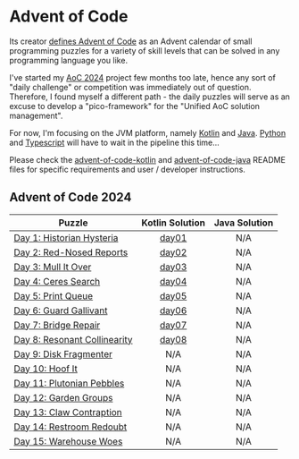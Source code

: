 # Advent of Code

Its creator [defines Advent of Code](https://adventofcode.com/about)
as an Advent calendar of small programming puzzles for a variety of skill
levels that can be solved in any programming language you like.

I've started my [AoC 2024](https://adventofcode.com/2024) project few months 
too late, hence any sort of "daily challenge" or competition was immediately
out of question. Therefore, I found myself a different path - the daily puzzles
will serve as an excuse to develop a "pico-framework" for the 
"Unified AoC solution management".

For now, I'm focusing on the JVM platform, namely [Kotlin](https://kotlinlang.org/) and [Java](https://openjdk.org/). [Python](https://www.python.org/) and [Typescript](https://www.typescriptlang.org/) will have to wait in the pipeline this time...

Please check the [advent-of-code-kotlin](./advent-of-code-kotlin/) and [advent-of-code-java](./advent-of-code-java/)
README files for specific requirements and user / developer instructions. 

## Advent of Code 2024
|  Puzzle | Kotlin Solution | Java Solution | 
|    -    |       :-:       |      :-:      |
| [Day 1: Historian Hysteria](https://adventofcode.com/2024/day/1) | [day01](./advent-of-code-kotlin/aoc-2024/src/main/kotlin/code/of/advent/day01/) | N/A |
| [Day 2: Red-Nosed Reports](https://adventofcode.com/2024/day/2) | [day02](./advent-of-code-kotlin/aoc-2024/src/main/kotlin/code/of/advent/day02/) | N/A |
| [Day 3: Mull It Over](https://adventofcode.com/2024/day/3) | [day03](./advent-of-code-kotlin/aoc-2024/src/main/kotlin/code/of/advent/day03/) | N/A |
| [Day 4: Ceres Search](https://adventofcode.com/2024/day/4) | [day04](./advent-of-code-kotlin/aoc-2024/src/main/kotlin/code/of/advent/day04/) | N/A |
| [Day 5: Print Queue](https://adventofcode.com/2024/day/5) | [day05](./advent-of-code-kotlin/aoc-2024/src/main/kotlin/code/of/advent/day05/) | N/A |
| [Day 6: Guard Gallivant](https://adventofcode.com/2024/day/6) | [day06](./advent-of-code-kotlin/aoc-2024/src/main/kotlin/code/of/advent/day06/) | N/A |
| [Day 7: Bridge Repair](https://adventofcode.com/2024/day/7) | [day07](./advent-of-code-kotlin/aoc-2024/src/main/kotlin/code/of/advent/day07/) | N/A |
| [Day 8: Resonant Collinearity](https://adventofcode.com/2024/day/8) | [day08](./advent-of-code-kotlin/aoc-2024/src/main/kotlin/code/of/advent/day08/) | N/A |
| [Day 9: Disk Fragmenter](https://adventofcode.com/2024/day/9) | N/A | N/A |
| [Day 10: Hoof It](https://adventofcode.com/2024/day/10) | N/A | N/A |
| [Day 11: Plutonian Pebbles](https://adventofcode.com/2024/day/11) | N/A | N/A |
| [Day 12: Garden Groups](https://adventofcode.com/2024/day/12) | N/A | N/A |
| [Day 13: Claw Contraption](https://adventofcode.com/2024/day/13) | N/A | N/A |
| [Day 14: Restroom Redoubt](https://adventofcode.com/2024/day/14) | N/A | N/A |
| [Day 15: Warehouse Woes](https://adventofcode.com/2024/day/15) | N/A | N/A |
